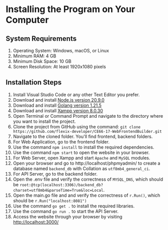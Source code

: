 # Installing the Program on Your Computer

## System Requirements
1. Operating System: Windows, macOS, or Linux
2. Minimum RAM: 4 GB
3. Minimum Disk Space: 10 GB
4. Screen Resolution: At least 1920x1080 pixels

## Installation Steps
1. Install Visual Studio Code or any other Text Editor you prefer.
2. Download and install [Node.js version 20.9.0](https://nodejs.org/en/blog/release/v20.9.0/)
3. Download and install [Golang version 1.21.5](https://go.dev/dl/)
4. Download and install [Xampp version 8.0.30](https://www.apachefriends.org/download.html)
5. Open Terminal or Command Prompt and navigate to the directory where you want to install the project.
6. Clone the project from GitHub using the command:
```git clone https://github.com/flexix-developer/CE66-17-WebFrontendBuilder.git```
1. Navigate to the cloned folder. You'll find frontend, backend folders.
2. For Web Application, go to the frontend folder.
3. Use the command `npm install` to install the required dependencies.
4.  Use the command `npm start` to open the website in your browser.
5.  For Web Server, open Xampp and start `Apache` and `MySQL` modules.
6.  Open your browser and go to http://localhost/phpmyadmin/ to create a database named `backend_db` with Collation as `utf8mb4_general_ci`.
7.  For API Server, go to the backend folder.
8.  Open the .env file and verify the correctness of `MYSQL_DNS`, which should be `root:@tcp(localhost:3306)/backend_db?charset=utf8mb4&parseTime=True&loc=Local`.
9. Open the main.go file and and verify the correctness of `r.Run()`, which should be `r.Run("localhost:8081")`
10. Use the command `go get .` to install the required libraries.
11. Use the command `go run .` to start the API Server.
12. Access the website through your browser by visiting [http://localhost:3000/](http://localhost:3000/)